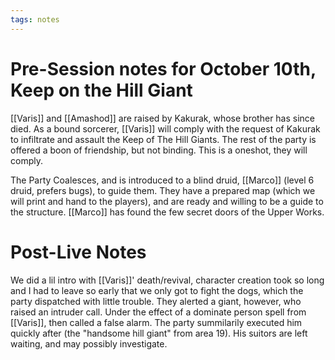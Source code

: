 ```yaml
---
tags: notes
---
```

# Pre-Session notes for October 10th, Keep on the Hill Giant
[[Varis]] and [[Amashod]] are raised by Kakurak, whose brother has since died. As a bound sorcerer, [[Varis]] will comply with the request of Kakurak to infiltrate and assault the Keep of The Hill Giants. The rest of the party is offered a boon of friendship, but not binding. This is a oneshot, they will comply.

The Party Coalesces, and is introduced to a blind druid, [[Marco]] (level 6 druid, prefers bugs), to guide them. They have a prepared map (which we will print and hand to the players), and are ready and willing to be a guide to the structure. [[Marco]] has found the few secret doors of the Upper Works.

# Post-Live Notes
We did a lil intro with [[Varis]]' death/revival, character creation took so long and I had to leave so early that we only got to fight the dogs, which the party dispatched with little trouble. They alerted a giant, however, who raised an intruder call. Under the effect of a dominate person spell from [[Varis]], then called a false alarm. The party summilarily executed him quickly after (the "handsome hill giant" from area 19). His suitors are left waiting, and may possibly investigate.